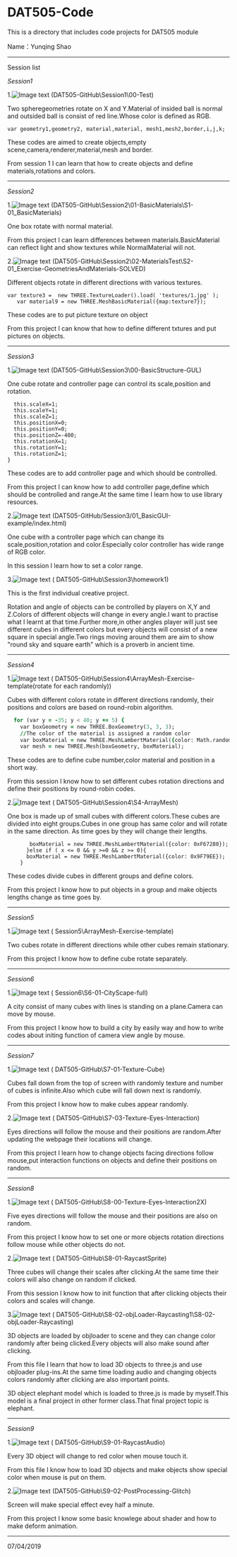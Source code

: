 # DAT505-Code
This is a directory that includes code projects for DAT505 module

Name：Yunqing Shao

----------
Session list

*Session1*

1.![Image text](https://raw.githubusercontent.com/balawahu/DAT505-Code/master/Pictures/1.PNG)
(DAT505-GitHub\Session1\00-Test)

Two spheregeometries rotate on X and Y.Material of insided ball is normal and outsided ball is consist of red line.Whose color is defined as RGB.

```var scene, camera, renderer;
var geometry1,geometry2, material,material, mesh1,mesh2,border,i,j,k;
```
These codes are aimed to create objects,empty scene,camera,renderer,material,mesh and border.

From session 1 I can learn that how to create objects and define materials,rotations and colors.

-------

*Session2*

1.![Image text](https://raw.githubusercontent.com/balawahu/DAT505-Code/master/Pictures/2.PNG)
(DAT505-GitHub\Session2\01-BasicMaterials\S1-01_BasicMaterials)

One box rotate with normal material.

From this project I can learn differences between materials.BasicMaterial can reflect light and show textures while NormalMaterial will not.

2.![Image text](https://raw.githubusercontent.com/balawahu/DAT505-Code/master/Pictures/3.PNG)
(DAT505-GitHub\Session2\02-MaterialsTest\S2-01_Exercise-GeometriesAndMaterials-SOLVED)

Different objects rotate in different directions with various textures.

```
var texture3 =  new THREE.TextureLoader().load( 'textures/1.jpg' );
   var material9 = new THREE.MeshBasicMaterial({map:texture7});
```
These codes are to put picture texture on object

From this project I can know that how to define different txtures and put pictures on objects.

--------

*Session3*

1.![Image text](https://raw.githubusercontent.com/balawahu/DAT505-Code/master/Pictures/4.PNG)
(DAT505-GitHub\Session3\00-BasicStructure-GUL)

One cube rotate and controller page can control its scale,position and rotation.

```var controller=new function(){
  this.scaleX=1;
  this.scaleY=1;
  this.scaleZ=1;
  this.positionX=0;
  this.positionY=0;
  this.positionZ=-400;
  this.rotationX=1;
  this.rotationY=1;
  this.rotationZ=1;
}
```
These codes are to add controller page and which should be controlled.

From this project I can know how to add controller page,define which should be controlled and range.At the same time I learn how to use library resources.

2.![Image text](https://raw.githubusercontent.com/balawahu/DAT505-Code/master/Pictures/5.PNG)
(DAT505-GitHub/Session3/01_BasicGUI-example/index.html)

One cube with a controller page which can change its scale,position,rotation and color.Especially color controller has wide range of RGB color.

In this session I learn how to set a color range.

3.![Image text](https://raw.githubusercontent.com/balawahu/DAT505-Code/master/Pictures/First%20homework.PNG)
( DAT505-GitHub\Session3\homework1)

This is the first individual creative project.

Rotation and angle of objects can be controlled by players on X,Y and Z.Colors of different objects will change in every angle.I want to practise what I learnt at that time.Further more,in other angles player will just see different cubes in different colors but every objects will consist of a new square in special angle.Two rings moving around them are aim to show
"round sky and square earth" which is a proverb in ancient time.

----------

*Session4*

1.![Image text](https://raw.githubusercontent.com/balawahu/DAT505-Code/master/Pictures/6.PNG)
( DAT505-GitHub\Session4\ArrayMesh-Exercise-template(rotate for each randomly))

Cubes with different colors rotate in different directions randomly, their positions and colors are based on round-robin algorithm.


```for (var x = -35; x < 40; x += 5) { // Start from -35 and sequentially add one every 5 pixels
  for (var y = -35; y < 40; y += 5) {
    var boxGeometry = new THREE.BoxGeometry(3, 3, 3);
    //The color of the material is assigned a random color
    var boxMaterial = new THREE.MeshLambertMaterial({color: Math.random() * 0xFFFFFF});
    var mesh = new THREE.Mesh(boxGeometry, boxMaterial);
```

These codes are to define cube number,color material and position in a short way.

From this session I know how to set different cubes rotation directions and define their positions by round-robin codes.

2.![Image text](https://raw.githubusercontent.com/balawahu/DAT505-Code/master/Pictures/7.PNG)
( DAT505-GitHub\Session4\S4-ArrayMesh)

One box is made up of small cubes with different colors.These cubes are divided into eight groups.Cubes in one group has same color and will rotate in the same direction. As time goes by they will change their lengths.

```if (x >= 0 && y >= 0 && z >= 0){
       boxMaterial = new THREE.MeshLambertMaterial({color: 0xF67280});
      }else if ( x <= 0 && y >=0 && z >= 0){
      boxMaterial = new THREE.MeshLambertMaterial({color: 0x9F79EE});
    }
```

These codes divide cubes in different groups and define colors.

From this project I know how to put objects in a group and make objects lengths change as time goes by.

-------

*Session5*

1.![Image text](https://raw.githubusercontent.com/balawahu/DAT505-Code/master/Pictures/8.PNG)
( Session5\ArrayMesh-Exercise-template)

Two cubes rotate in different directions while other cubes remain stationary.

From this project I know how to define cube rotate separately.

--------

*Session6*

1.![Image text](https://raw.githubusercontent.com/balawahu/DAT505-Code/master/Pictures/9.PNG)
( Session6\S6-01-CityScape-full)

A city consist of many cubes with lines is standing on a plane.Camera can move by mouse.

From this project I know how to build a city by easily way and how to write codes about initing function of camera view angle by mouse.

---------

*Session7*

1.![Image text](https://raw.githubusercontent.com/balawahu/DAT505-Code/master/Pictures/10.PNG)
( DAT505-GitHub\S7-01-Texture-Cube)

Cubes fall down from the top of screen with randomly texture and number of cubes is infinite.Also which cube will fall down next is randomly.

From this project I know how to make cubes appear randomly.

2.![Image text](https://raw.githubusercontent.com/balawahu/DAT505-Code/master/Pictures/11.PNG)
( DAT505-GitHub\S7-03-Texture-Eyes-Interaction)

Eyes directions will follow the mouse and their positions are random.After updating the webpage their locations will change.

From this project I learn how to change objects facing directions follow mouse,put interaction functions on objects and define their positions on random.

----------

*Session8*

1.![Image text](https://raw.githubusercontent.com/balawahu/DAT505-Code/master/Pictures/12.PNG)
( DAT505-GitHub\S8-00-Texture-Eyes-Interaction2X)

Five eyes directions will follow the mouse and their positions are also on random.

From this project I know how to set one or more objects rotation directions follow mouse while other objects do not.

2.![Image text](https://raw.githubusercontent.com/balawahu/DAT505-Code/master/Pictures/13.PNG)
( DAT505-GitHub\S8-01-RaycastSprite)

Three cubes will change their scales after clicking.At the same time their colors will also change on random if clicked.

From this session I know how to init function that after clicking objects their colors and scales will change.

3.![Image text](https://raw.githubusercontent.com/balawahu/DAT505-Code/master/Pictures/14.PNG)
( DAT505-GitHub\S8-02-objLoader-Raycasting1\S8-02-objLoader-Raycasting)

3D objects are loaded by objloader to scene and they can change color randomly after being clicked.Every objects will also make sound after clicking.

From this file I learn that how to load 3D objects to three.js and use objloader plug-ins.At the same time loading audio and changing objects colors randomly after clicking are also important points.

3D object elephant model which is loaded to three.js is made by myself.This model is a final project in other former class.That final project topic is elephant.

----------

*Session9*

1.![Image text](https://raw.githubusercontent.com/balawahu/DAT505-Code/master/Pictures/15.PNG)
( DAT505-GitHub\S9-01-RaycastAudio)

Every 3D object will change to red color when mouse touch it.

From this file I know how to load 3D objects and make objects show special color when mouse is put on them.

2.![Image text](https://raw.githubusercontent.com/balawahu/DAT505-Code/master/Pictures/16.PNG)
(DAT505-GitHub\S9-02-PostProcessing-Glitch)

Screen will make special effect evey half a minute.

From this project I know some basic knowlege about shader and how to make deform animation.

----------

07/04/2019
